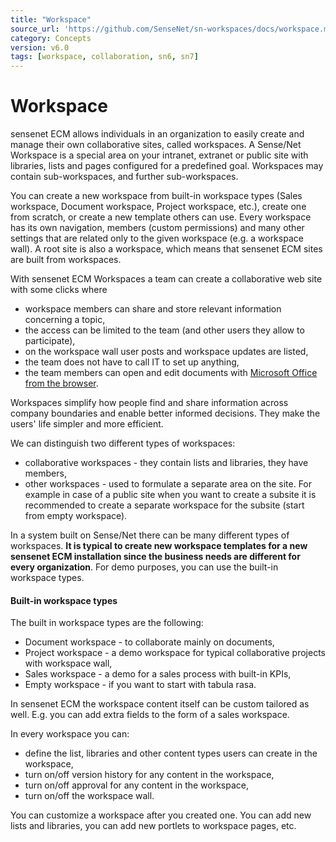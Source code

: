```yaml
---
title: "Workspace"
source_url: 'https://github.com/SenseNet/sn-workspaces/docs/workspace.md'
category: Concepts
version: v6.0
tags: [workspace, collaboration, sn6, sn7]
---
```


# Workspace

sensenet ECM allows individuals in an organization to easily create and manage their own collaborative sites, called workspaces. A Sense/Net Workspace is a special area on your intranet, extranet or public site with libraries, lists and pages configured for a predefined goal. Workspaces may contain sub-workspaces, and further sub-workspaces.

You can create a new workspace from built-in workspace types (Sales workspace, Document workspace, Project workspace, etc.), create one from scratch, or create a new template others can use. Every workspace has its own navigation, members (custom permissions) and many other settings that are related only to the given workspace (e.g. a workspace wall). A root site is also a workspace, which means that sensenet ECM sites are built from workspaces.

With sensenet ECM Workspaces a team can create a collaborative web site with some clicks where

- workspace members can share and store relevant information concerning a topic,
- the access can be limited to the team (and other users they allow to participate),
- on the workspace wall user posts and workspace updates are listed,
- the team does not have to call IT to set up anything,
- the team members can open and edit documents with [Microsoft Office from the browser](https://github.com/SenseNet/sensenet/blob/master/docs/managing-documents-from-microsoft-office.md).

Workspaces simplify how people find and share information across company boundaries and enable better informed decisions. They make the users' life simpler and more efficient.

We can distinguish two different types of workspaces:

- collaborative workspaces - they contain lists and libraries, they have members,
- other workspaces - used to formulate a separate area on the site. For example in case of a public site when you want to create a subsite it is recommended to create a separate workspace for the subsite (start from empty workspace).

In a system built on Sense/Net there can be many different types of workspaces. **It is typical to create new workspace templates for a new sensenet ECM installation since the business needs are different for every organization**. For demo purposes, you can use the built-in workspace types.

#### Built-in workspace types

The built in workspace types are the following:
- Document workspace - to collaborate mainly on documents,
- Project workspace - a demo workspace for typical collaborative projects with workspace wall,
- Sales workspace - a demo for a sales process with built-in KPIs,
- Empty workspace - if you want to start with tabula rasa.

In sensenet ECM the workspace content itself can be custom tailored as well. E.g. you can add extra fields to the form of a sales workspace.

In every workspace you can:

- define the list, libraries and other content types users can create in the workspace,
- turn on/off version history for any content in the workspace,
- turn on/off approval for any content in the workspace,
- turn on/off the workspace wall.

You can customize a workspace after you created one. You can add new lists and libraries, you can add new portlets to workspace pages, etc.